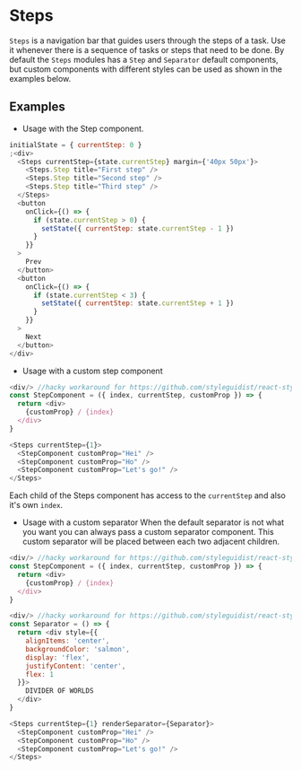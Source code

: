 # Steps

`Steps` is a navigation bar that guides users through the steps of a task. Use it whenever there is a sequence of tasks or steps that need to be done. By default the `Steps` modules has a `Step` and `Separator` default components, but custom components with different styles can be used as shown in the examples below.

## Examples

* Usage with the Step component.

```js
initialState = { currentStep: 0 }
;<div>
  <Steps currentStep={state.currentStep} margin={'40px 50px'}>
    <Steps.Step title="First step" />
    <Steps.Step title="Second step" />
    <Steps.Step title="Third step" />
  </Steps>
  <button
    onClick={() => {
      if (state.currentStep > 0) {
        setState({ currentStep: state.currentStep - 1 })
      }
    }}
  >
    Prev
  </button>
  <button
    onClick={() => {
      if (state.currentStep < 3) {
        setState({ currentStep: state.currentStep + 1 })
      }
    }}
  >
    Next
  </button>
</div>
```

* Usage with a custom step component

```js
<div/> //hacky workaround for https://github.com/styleguidist/react-styleguidist/issues/886
const StepComponent = ({ index, currentStep, customProp }) => {
  return <div>
    {customProp} / {index}
  </div>
}

<Steps currentStep={1}>
  <StepComponent customProp="Hei" />
  <StepComponent customProp="Ho" />
  <StepComponent customProp="Let's go!" />
</Steps>
```

Each child of the Steps component has access to the `currentStep` and also it's own `index`.

* Usage with a custom separator
  When the default separator is not what you want you can always pass a custom separator component. This custom separator will be placed between each two adjacent children.

```js
<div/> //hacky workaround for https://github.com/styleguidist/react-styleguidist/issues/886
const StepComponent = ({ index, currentStep, customProp }) => {
  return <div>
    {customProp} / {index}
  </div>
}

<div/> //hacky workaround for https://github.com/styleguidist/react-styleguidist/issues/886
const Separator = () => {
  return <div style={{
    alignItems: 'center',
    backgroundColor: 'salmon',
    display: 'flex',
    justifyContent: 'center',
    flex: 1
  }}>
    DIVIDER OF WORLDS
  </div>
}

<Steps currentStep={1} renderSeparator={Separator}>
  <StepComponent customProp="Hei" />
  <StepComponent customProp="Ho" />
  <StepComponent customProp="Let's go!" />
</Steps>
```
